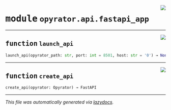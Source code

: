 <!-- markdownlint-disable -->

<a href="https://github.com/ai-chain/opyrator/blob/main/src/opyrator/api/fastapi_app.py#L0"><img align="right" style="float:right;" src="https://img.shields.io/badge/-source-cccccc?style=flat-square"></a>

# <kbd>module</kbd> `opyrator.api.fastapi_app`





---

<a href="https://github.com/ai-chain/opyrator/blob/main/src/opyrator/api/fastapi_app.py#L11"><img align="right" style="float:right;" src="https://img.shields.io/badge/-source-cccccc?style=flat-square"></a>

## <kbd>function</kbd> `launch_api`

```python
launch_api(opyrator_path: str, port: int = 8501, host: str = '0') → None
```






---

<a href="https://github.com/ai-chain/opyrator/blob/main/src/opyrator/api/fastapi_app.py#L21"><img align="right" style="float:right;" src="https://img.shields.io/badge/-source-cccccc?style=flat-square"></a>

## <kbd>function</kbd> `create_api`

```python
create_api(opyrator: Opyrator) → FastAPI
```








---

_This file was automatically generated via [lazydocs](https://github.com/ai-chain/lazydocs)._
